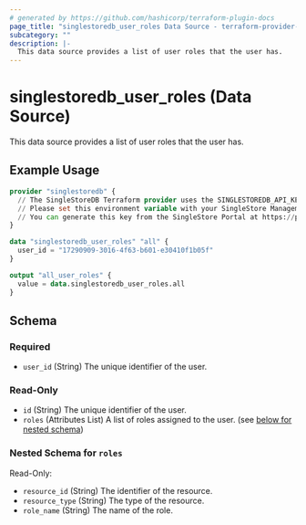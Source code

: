 ```yaml
---
# generated by https://github.com/hashicorp/terraform-plugin-docs
page_title: "singlestoredb_user_roles Data Source - terraform-provider-singlestoredb"
subcategory: ""
description: |-
  This data source provides a list of user roles that the user has.
---
```


# singlestoredb_user_roles (Data Source)

This data source provides a list of user roles that the user has.

## Example Usage

```terraform
provider "singlestoredb" {
  // The SingleStoreDB Terraform provider uses the SINGLESTOREDB_API_KEY environment variable for authentication.
  // Please set this environment variable with your SingleStore Management API key.
  // You can generate this key from the SingleStore Portal at https://portal.singlestore.com/organizations/org-id/api-keys.
}

data "singlestoredb_user_roles" "all" {
  user_id = "17290909-3016-4f63-b601-e30410f1b05f"
}

output "all_user_roles" {
  value = data.singlestoredb_user_roles.all
}
```

<!-- schema generated by tfplugindocs -->
## Schema

### Required

- `user_id` (String) The unique identifier of the user.

### Read-Only

- `id` (String) The unique identifier of the user.
- `roles` (Attributes List) A list of roles assigned to the user. (see [below for nested schema](#nestedatt--roles))

<a id="nestedatt--roles"></a>
### Nested Schema for `roles`

Read-Only:

- `resource_id` (String) The identifier of the resource.
- `resource_type` (String) The type of the resource.
- `role_name` (String) The name of the role.


